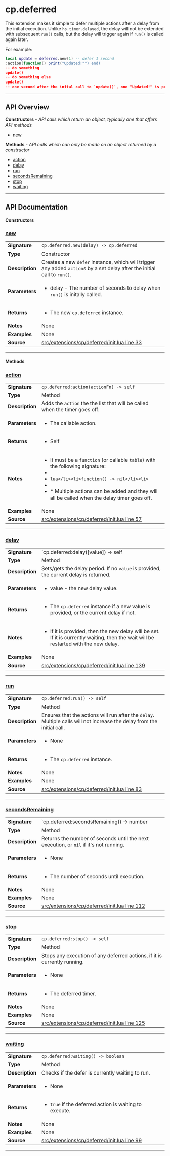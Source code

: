 # cp.deferred

This extension makes it simple to defer multiple actions after a delay from the initial execution.
 Unlike `hs.timer.delayed`, the delay will not be extended
with subsequent `run()` calls, but the delay will trigger again if `run()` is called again later.

For example:

```lua
local update = deferred.new(1) -- defer 1 second
:action(function() print("Updated!"") end)
-- do something
update()
-- do something else
update()
-- one second after the inital call to `update()`, one "Updated!" is printed.
```

---

## API Overview
**Constructors** - _API calls which return an object, typically one that offers API methods_
 * [new](#new)

**Methods** - _API calls which can only be made on an object returned by a constructor_
 * [action](#action)
 * [delay](#delay)
 * [run](#run)
 * [secondsRemaining](#secondsremaining)
 * [stop](#stop)
 * [waiting](#waiting)


---

## API Documentation

#### Constructors


### [new](#new)

|                                             |                                                                                     |
| --------------------------------------------|-------------------------------------------------------------------------------------|
| **Signature**                               | `cp.deferred.new(delay) -> cp.deferred`                                                                    |
| **Type**                                    | Constructor                                                                     |
| **Description**                             | Creates a new `defer` instance, which will trigger any added `action`s by a set delay after the initial call to `run()`.                                                                     |
| **Parameters**                              | <ul><li>delay - The number of seconds to delay when `run()` is initally called.</li></ul> |
| **Returns**                                 | <ul><li>The new `cp.deferred` instance.</li></ul>          |
| **Notes**                                   | None |
| **Examples**                                | None |
| **Source**                                  | [src/extensions/cp/deferred/init.lua line 33](https://github.com/CommandPost/CommandPost/blob/develop/src/extensions/cp/deferred/init.lua#L33) |

---

#### Methods


### [action](#action)

|                                             |                                                                                     |
| --------------------------------------------|-------------------------------------------------------------------------------------|
| **Signature**                               | `cp.deferred:action(actionFn) -> self`                                                                    |
| **Type**                                    | Method                                                                     |
| **Description**                             | Adds the `action` the the list that will be called when the timer goes off.                                                                     |
| **Parameters**                              | <ul><li>The callable action.</li></ul> |
| **Returns**                                 | <ul><li>Self</li></ul>          |
| **Notes**                                   | <ul><li>It must be a `function` (or callable `table`) with the following signature:</li><li></li><li>```lua</li><li>function() -> nil</li><li>```</li><li></li><li>* Multiple actions can be added and they will all be called when the delay timer goes off.</li></ul> |
| **Examples**                                | None |
| **Source**                                  | [src/extensions/cp/deferred/init.lua line 57](https://github.com/CommandPost/CommandPost/blob/develop/src/extensions/cp/deferred/init.lua#L57) |

---


### [delay](#delay)

|                                             |                                                                                     |
| --------------------------------------------|-------------------------------------------------------------------------------------|
| **Signature**                               | `cp.deferred:delay([value]) -> self | number`                                                                    |
| **Type**                                    | Method                                                                     |
| **Description**                             | Sets/gets the delay period. If no `value` is provided, the current delay is returned.                                                                     |
| **Parameters**                              | <ul><li>value     - the new delay value.</li></ul> |
| **Returns**                                 | <ul><li>The `cp.deferred` instance if a new value is provided, or the current delay if not.</li></ul>          |
| **Notes**                                   | <ul><li>If it is provided, then the new delay will be set. If it is currently waiting, then the wait will be restarted with the new delay.</li></ul> |
| **Examples**                                | None |
| **Source**                                  | [src/extensions/cp/deferred/init.lua line 139](https://github.com/CommandPost/CommandPost/blob/develop/src/extensions/cp/deferred/init.lua#L139) |

---


### [run](#run)

|                                             |                                                                                     |
| --------------------------------------------|-------------------------------------------------------------------------------------|
| **Signature**                               | `cp.deferred:run() -> self`                                                                    |
| **Type**                                    | Method                                                                     |
| **Description**                             | Ensures that the actions will run after the `delay`. Multiple calls will not increase the delay from the initial call.                                                                     |
| **Parameters**                              | <ul><li>None</li></ul> |
| **Returns**                                 | <ul><li>The `cp.deferred` instance.</li></ul>          |
| **Notes**                                   | None |
| **Examples**                                | None |
| **Source**                                  | [src/extensions/cp/deferred/init.lua line 83](https://github.com/CommandPost/CommandPost/blob/develop/src/extensions/cp/deferred/init.lua#L83) |

---


### [secondsRemaining](#secondsremaining)

|                                             |                                                                                     |
| --------------------------------------------|-------------------------------------------------------------------------------------|
| **Signature**                               | `cp.deferred:secondsRemaining() -> number | nil`                                                                    |
| **Type**                                    | Method                                                                     |
| **Description**                             | Returns the number of seconds until the next execution, or `nil` if it's not running.                                                                     |
| **Parameters**                              | <ul><li>None</li></ul> |
| **Returns**                                 | <ul><li>The number of seconds until execution.</li></ul>          |
| **Notes**                                   | None |
| **Examples**                                | None |
| **Source**                                  | [src/extensions/cp/deferred/init.lua line 112](https://github.com/CommandPost/CommandPost/blob/develop/src/extensions/cp/deferred/init.lua#L112) |

---


### [stop](#stop)

|                                             |                                                                                     |
| --------------------------------------------|-------------------------------------------------------------------------------------|
| **Signature**                               | `cp.deferred:stop() -> self`                                                                    |
| **Type**                                    | Method                                                                     |
| **Description**                             | Stops any execution of any deferred actions, if it is currently running.                                                                     |
| **Parameters**                              | <ul><li>None</li></ul> |
| **Returns**                                 | <ul><li>The deferred timer.</li></ul>          |
| **Notes**                                   | None |
| **Examples**                                | None |
| **Source**                                  | [src/extensions/cp/deferred/init.lua line 125](https://github.com/CommandPost/CommandPost/blob/develop/src/extensions/cp/deferred/init.lua#L125) |

---


### [waiting](#waiting)

|                                             |                                                                                     |
| --------------------------------------------|-------------------------------------------------------------------------------------|
| **Signature**                               | `cp.deferred:waiting() -> boolean`                                                                    |
| **Type**                                    | Method                                                                     |
| **Description**                             | Checks if the defer is currently waiting to run.                                                                     |
| **Parameters**                              | <ul><li>None</li></ul> |
| **Returns**                                 | <ul><li>`true` if the deferred action is waiting to execute.</li></ul>          |
| **Notes**                                   | None |
| **Examples**                                | None |
| **Source**                                  | [src/extensions/cp/deferred/init.lua line 99](https://github.com/CommandPost/CommandPost/blob/develop/src/extensions/cp/deferred/init.lua#L99) |

---

